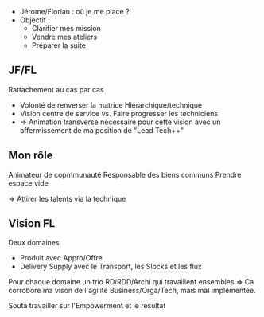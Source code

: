 - Jérome/Florian : où je me place ?
- Objectif :
	- Clarifier mes mission
	- Vendre mes ateliers
	- Préparer la suite

## JF/FL

Rattachement au cas par cas
- Volonté de renverser la matrice Hiérarchique/technique
- Vision centre de service vs. Faire progresser les techniciens
- => Animation transverse nécessaire pour cette vision avec un affermissement de ma position de "Lead Tech++"

## Mon rôle

Animateur de copmmunauté
Responsable des biens communs
Prendre espace vide

=> Attirer les talents via la technique

## Vision FL

Deux domaines 
- Produit avec Appro/Offre
- Delivery Supply avec le Transport, les Slocks et les flux

Pour chaque domaine un trio RD/RDD/Archi qui travaillent ensembles
=> Ca corrobore ma vison de l'agilité Business/Orga/Tech, mais mal implémentée.

Souta travailler sur l'Empowerment et le résultat

